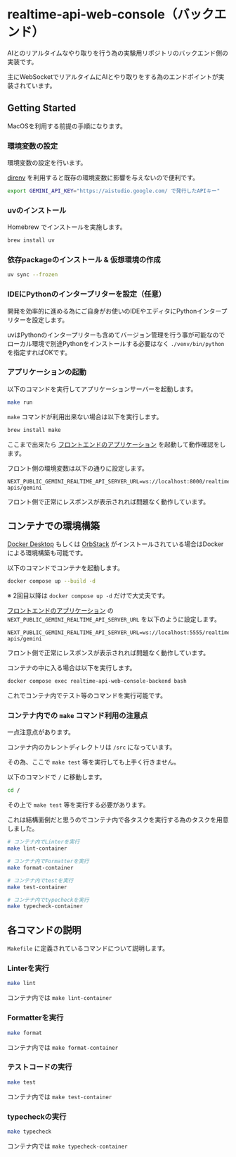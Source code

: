 # realtime-api-web-console（バックエンド）

AIとのリアルタイムなやり取りを行う為の実験用リポジトリのバックエンド側の実装です。

主にWebSocketでリアルタイムにAIとやり取りをする為のエンドポイントが実装されています。

## Getting Started

MacOSを利用する前提の手順になります。

### 環境変数の設定

環境変数の設定を行います。

[direnv](https://github.com/direnv/direnv) を利用すると既存の環境変数に影響を与えないので便利です。

```bash
export GEMINI_API_KEY="https://aistudio.google.com/ で発行したAPIキー"
```

### uvのインストール

Homebrew でインストールを実施します。

```bash
brew install uv
```

### 依存packageのインストール & 仮想環境の作成

```bash
uv sync --frozen
```

### IDEにPythonのインタープリターを設定（任意）

開発を効率的に進める為にご自身がお使いのIDEやエディタにPythonインタープリターを設定します。

uvはPythonのインタープリターも含めてバージョン管理を行う事が可能なのでローカル環境で別途Pythonをインストールする必要はなく `./venv/bin/python` を指定すればOKです。

### アプリケーションの起動

以下のコマンドを実行してアプリケーションサーバーを起動します。

```bash
make run
```

`make` コマンドが利用出来ない場合は以下を実行します。

```bash
brew install make
```

ここまで出来たら [フロントエンドのアプリケーション](https://github.com/keitakn/realtime-api-web-console/tree/main/frontend) を起動して動作確認をします。

フロント側の環境変数は以下の通りに設定します。

```
NEXT_PUBLIC_GEMINI_REALTIME_API_SERVER_URL=ws://localhost:8000/realtime-apis/gemini
```

フロント側で正常にレスポンスが表示されれば問題なく動作しています。

## コンテナでの環境構築

[Docker Desktop](https://www.docker.com/products/docker-desktop/) もしくは [OrbStack](https://orbstack.dev/) がインストールされている場合はDockerによる環境構築も可能です。

以下のコマンドでコンテナを起動します。

```bash
docker compose up --build -d
```

※ 2回目以降は `docker compose up -d` だけで大丈夫です。

[フロントエンドのアプリケーション](https://github.com/keitakn/realtime-api-web-console/tree/main/frontend) の `NEXT_PUBLIC_GEMINI_REALTIME_API_SERVER_URL` を以下のように設定します。

```
NEXT_PUBLIC_GEMINI_REALTIME_API_SERVER_URL=ws://localhost:5555/realtime-apis/gemini
```

フロント側で正常にレスポンスが表示されれば問題なく動作しています。

コンテナの中に入る場合は以下を実行します。

```bash
docker compose exec realtime-api-web-console-backend bash
```

これでコンテナ内でテスト等のコマンドを実行可能です。

### コンテナ内での `make` コマンド利用の注意点

一点注意点があります。

コンテナ内のカレントディレクトリは `/src` になっています。

その為、ここで `make test` 等を実行しても上手く行きません。

以下のコマンドで `/` に移動します。

```bash
cd /
```

その上で `make test` 等を実行する必要があります。

これは結構面倒だと思うのでコンテナ内で各タスクを実行する為のタスクを用意しました。

```bash
# コンテナ内でLinterを実行
make lint-container

# コンテナ内でFormatterを実行
make format-container

# コンテナ内でtestを実行
make test-container

# コンテナ内でtypecheckを実行
make typecheck-container
```

## 各コマンドの説明

`Makefile` に定義されているコマンドについて説明します。

### Linterを実行

```bash
make lint
```

コンテナ内では `make lint-container`

### Formatterを実行

```bash
make format
```

コンテナ内では `make format-container`

### テストコードの実行

```bash
make test
```

コンテナ内では `make test-container`

### typecheckの実行

```bash
make typecheck
```

コンテナ内では `make typecheck-container`
